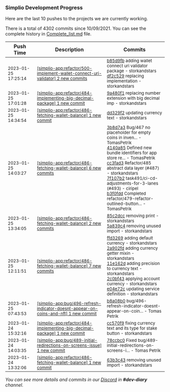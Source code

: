 
### Simplio Development Progress

Here are the last 10 pushes to the projects we are currently working.

There is a total of 4302 commits since 10/09/2021. You can see the complete history in
 [Complete_list.md](Complete_list.md) file.

| Push Time | Description | Commits |
| --- | --- | --- |
| <sub>2023-01-25 17:25:14</sub> | <sub>[[simplio-app:refactor/500\-implement\-wallet\-connect\-uri\-validator] 2 new commits](https://github.com/SimplioOfficial/simplio-app/compare/b3f0fdd34555...df2c5290cf73)</sub> | <sub>[b85d9fb](https://github.com/SimplioOfficial/simplio-app/commit/b85d9fbf2567e53758778ea5c560e35db40c770f) adding wallet connect uri validator package - storkandstars<br>[df2c529](https://github.com/SimplioOfficial/simplio-app/commit/df2c5290cf738ecd4c38e054a113884f4d7dfe0c) replacing implementation - storkandstars</sub> |
| <sub>2023-01-25 17:01:28</sub> | <sub>[[simplio-app:refactor/484\-implementing\-big\-decimal\-package] 1 new commit](https://github.com/SimplioOfficial/simplio-app/commit/9a480f125d22d8838512cca3a5713962b26328a1)</sub> | <sub>[9a480f1](https://github.com/SimplioOfficial/simplio-app/commit/9a480f125d22d8838512cca3a5713962b26328a1) replacing number extension with big decimal imp - storkandstars</sub> |
| <sub>2023-01-25 14:34:54</sub> | <sub>[[simplio-app:refactor/486\-fetching\-wallet\-balance] 1 new commit](https://github.com/SimplioOfficial/simplio-app/commit/dd329f243a8341272cc64b253cef01e3f977f323)</sub> | <sub>[dd329f2](https://github.com/SimplioOfficial/simplio-app/commit/dd329f243a8341272cc64b253cef01e3f977f323) updating currency text - storkandstars</sub> |
| <sub>2023-01-25 14:03:27</sub> | <sub>[[simplio-app:refactor/486\-fetching\-wallet\-balance] 6 new commits](https://github.com/SimplioOfficial/simplio-app/compare/5a839c4a4e2b...787d0204aa87)</sub> | <sub>[3b8d7a3](https://github.com/SimplioOfficial/simplio-app/commit/3b8d7a39d0c87035cb0a5ef4044f7da64480a5cd) Bug/467 no placeholder for empty coins in inven... - TomasPetrik<br>[4140a85](https://github.com/SimplioOfficial/simplio-app/commit/4140a85ee85b48741dffd2fd45d7c6a8c2117e1b) Defined new bundle identifiers for app store re... - TomasPetrik<br>[cc3fad3](https://github.com/SimplioOfficial/simplio-app/commit/cc3fad39e15d437612cd0e0ddf472b50e2fc9645) Refactor/485 abstract data layer (#487) - storkandstars<br>[7f107b2](https://github.com/SimplioOfficial/simplio-app/commit/7f107b2a8b9b0512c210a6a6d593775e32f881f1) task491/ci-cd-adjustments-for-3-lanes (#493) - ciripel<br>[b3f0fdd](https://github.com/SimplioOfficial/simplio-app/commit/b3f0fdd345552049e935613a2a0aaf49b51ac8fa) Completed refactor/479-refactor-outlined-button... - TomasPetrik</sub> |
| <sub>2023-01-25 13:34:05</sub> | <sub>[[simplio-app:refactor/486\-fetching\-wallet\-balance] 2 new commits](https://github.com/SimplioOfficial/simplio-app/compare/0787e8a2b27d...5a839c4a4e2b)</sub> | <sub>[85c2dcc](https://github.com/SimplioOfficial/simplio-app/commit/85c2dccd4720a16e0666e8c0a45eacbe44a860fc) removing print - storkandstars<br>[5a839c4](https://github.com/SimplioOfficial/simplio-app/commit/5a839c4a4e2b56ee7231b5f33a89c6ac0ad9ab49) removing unused import - storkandstars</sub> |
| <sub>2023-01-25 12:11:51</sub> | <sub>[[simplio-app:refactor/486\-fetching\-wallet\-balance] 7 new commits](https://github.com/SimplioOfficial/simplio-app/compare/63b3c43d5416...0787e8a2b27d)</sub> | <sub>[ffd3269](https://github.com/SimplioOfficial/simplio-app/commit/ffd3269d865aa580b32c0a50ecf706ac8a982287) adding default currency - storkandstars<br>[2a902fd](https://github.com/SimplioOfficial/simplio-app/commit/2a902fdf789671dcd398dab82e587feac8648316) adding currency getter mixin - storkandstars<br>[11e162d](https://github.com/SimplioOfficial/simplio-app/commit/11e162d9a51f4e768484bd20a261a640dd1a2cfc) adding precision to currency text - storkandstars<br>[2c0bf43](https://github.com/SimplioOfficial/simplio-app/commit/2c0bf4350a9b9da534d4071711c88d1836ae8cc4) applying account currency - storkandstars<br>[e04e72c](https://github.com/SimplioOfficial/simplio-app/commit/e04e72ca690806bb46c9eb6b12b57737bdd38343) updating service definition - storkandstars</sub> |
| <sub>2023-01-25 07:43:53</sub> | <sub>[[simplio-app:bug/496\-refresh\-indicator\-doesnt\-appear\-on\-coins\-and\-nft] 1 new commit](https://github.com/SimplioOfficial/simplio-app/commit/b8a08b053f114d4f0064c49186bb7d9762a7055d)</sub> | <sub>[b8a08b0](https://github.com/SimplioOfficial/simplio-app/commit/b8a08b053f114d4f0064c49186bb7d9762a7055d) bug/496-refresh-indicator-doesnt-appear-on-coin... - Tomas Petrik</sub> |
| <sub>2023-01-24 15:32:16</sub> | <sub>[[simplio-app:refactor/484\-implementing\-big\-decimal\-package] 1 new commit](https://github.com/SimplioOfficial/simplio-app/commit/cc570f9f0d572f350bd7c29d24eba9d49a6dbb84)</sub> | <sub>[cc570f9](https://github.com/SimplioOfficial/simplio-app/commit/cc570f9f0d572f350bd7c29d24eba9d49a6dbb84) fixing currency text and its type for stake button - storkandstars</sub> |
| <sub>2023-01-24 14:03:35</sub> | <sub>[[simplio-app:bug/489\-initial\-redirections\-on\-screens\-issue] 1 new commit](https://github.com/SimplioOfficial/simplio-app/commit/78ccbc0202e64281ddf63c5425eff503d23f26e7)</sub> | <sub>[78ccbc0](https://github.com/SimplioOfficial/simplio-app/commit/78ccbc0202e64281ddf63c5425eff503d23f26e7) Fixed bug/489-initial-redirections-on-screens-i... - Tomas Petrik</sub> |
| <sub>2023-01-24 13:32:06</sub> | <sub>[[simplio-app:refactor/486\-fetching\-wallet\-balance] 1 new commit](https://github.com/SimplioOfficial/simplio-app/commit/63b3c43d5416486299a6506bb7177de002c4d787)</sub> | <sub>[63b3c43](https://github.com/SimplioOfficial/simplio-app/commit/63b3c43d5416486299a6506bb7177de002c4d787) removing unused import - storkandstars</sub> |

_You can see more details and commits in our [Discord](https://discord.gg/aKhjuwZmdP) in **#dev-diary** channel._
